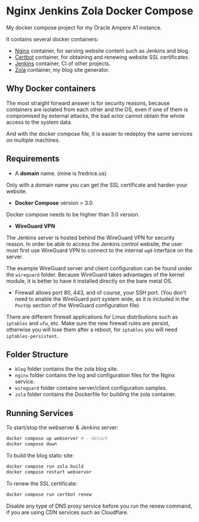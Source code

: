 # Nginx Jenkins Zola Docker Compose

My docker compose project for my Oracle Ampere A1 instance.

It contains several docker containers:

* [Nginx](https://nginx.org/) container, for serving website content such as Jenkins and blog.
* [Certbot](https://certbot.eff.org/) container, for obtaining and renewing website SSL certificates.
* [Jenkins](https://www.jenkins.io/) container, CI of other projects.
* [Zola](https://www.getzola.org/) container, my blog site generator.

## Why Docker containers

The most straight forward answer is for security reasons, because containers are isolated from each other and the OS, even if one of them is compromised by external attacks, the bad actor cannot obtain the whole access to the system data.

And with the docker compose file, it is easier to redeploy the same services on multiple machines.

## Requirements

* A **domain** name. (mine is fredrice.us)

Only with a domain name you can get the SSL certificate and harden your website.

* **Docker Compose** version > 3.0.

Docker compose needs to be highier than 3.0 version.

* **WireGuard VPN**

The Jenkins server is hosted behind the WireGuard VPN for security reason. In order be able to access the Jenkins control website, the user must first use WireGuard VPN to connect to the internal `wg0` interface on the server.

The example WireGuard server and client configuration can be found under the `wireguard` folder. Because WireGuard takes advantages of the kernel module, it is better to have it installed directly on the bare metal OS.

* Firewall allows port 80, 443, and of course, your SSH port. (You don't need to enable the WireGuard port system wide, as it is included in the `PostUp` section of the WireGuard configuration file)

There are different firewall applications for Linux distributions such as `iptables` and `ufw`, etc. Make sure the new firewall rules are persist, otherwise you will lose them after a reboot, for `iptables` you will need `iptables-persistent`.

## Folder Structure

* `blog` folder contains the the zola blog site.
* `nginx` folder contains the log and configuration files for the Nginx service.
* `wireguard` folder contains server/client configuration samples.
* `zola` folder contains the Dockerfile for building the zola container.

## Running Services

To start/stop the webserver & Jenkins server:

```bash
docker compose up webserver # --detach
docker compose down
```

To build the blog static site:

```bash
docker compose run zola build
docker compose restart webserver
```

To renew the SSL certificate:

```bash
docker compose run certbot renew
```

Disable any type of DNS proxy service before you run the renew command, if you are using CDN services such as Cloudflare.